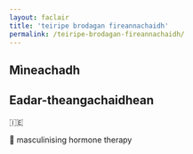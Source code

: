 ```yaml
---
layout: faclair
title: 'teiripe brodagan fireannachaidh'
permalink: /teiripe-brodagan-fireannachaidh/
---
```


## Mìneachadh

## Eadar-theangachaidhean

&#x1f1ee;&#x1f1ea; 

&#x1f3f4;&#xe0067;&#xe0062;&#xe0065;&#xe006e;&#xe0067;&#xe007f; masculinising hormone therapy